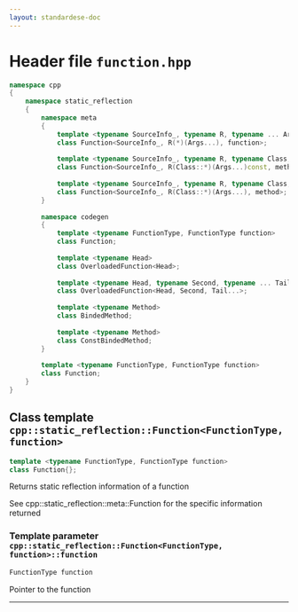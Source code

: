 ```yaml
---
layout: standardese-doc
---
```


# Header file `function.hpp`

``` cpp
namespace cpp
{
    namespace static_reflection
    {
        namespace meta
        {
            template <typename SourceInfo_, typename R, typename ... Args, R(*function)(Args...)>
            class Function<SourceInfo_, R(*)(Args...), function>;
            
            template <typename SourceInfo_, typename R, typename Class, typename ... Args, R(Class::*)(Args...)const method>
            class Function<SourceInfo_, R(Class::*)(Args...)const, method>;
            
            template <typename SourceInfo_, typename R, typename Class, typename ... Args, R(Class::*)(Args...) method>
            class Function<SourceInfo_, R(Class::*)(Args...), method>;
        }
        
        namespace codegen
        {
            template <typename FunctionType, FunctionType function>
            class Function;
            
            template <typename Head>
            class OverloadedFunction<Head>;
            
            template <typename Head, typename Second, typename ... Tail>
            class OverloadedFunction<Head, Second, Tail...>;
            
            template <typename Method>
            class BindedMethod;
            
            template <typename Method>
            class ConstBindedMethod;
        }
        
        template <typename FunctionType, FunctionType function>
        class Function;
    }
}
```

## Class template `cpp::static_reflection::Function<FunctionType, function>`<a id="cpp::static_reflection::Function<FunctionType, function>"></a>

``` cpp
template <typename FunctionType, FunctionType function>
class Function{};
```

Returns static reflection information of a function

See cpp::static\_reflection::meta::Function for the specific information returned

### Template parameter `cpp::static_reflection::Function<FunctionType, function>::function`<a id="cpp::static_reflection::Function<FunctionType, function>.function"></a>

``` cpp
FunctionType function
```

Pointer to the function

-----
